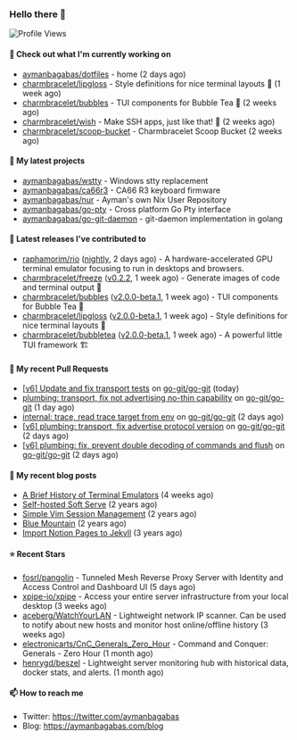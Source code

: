 ### Hello there 👋

![Profile Views](https://komarev.com/ghpvc/?username=aymanbagabas&label=PROFILE+VIEWS)

#### 👷 Check out what I'm currently working on

- [aymanbagabas/dotfiles](https://github.com/aymanbagabas/dotfiles) - home (2 days ago)
- [charmbracelet/lipgloss](https://github.com/charmbracelet/lipgloss) - Style definitions for nice terminal layouts 👄 (1 week ago)
- [charmbracelet/bubbles](https://github.com/charmbracelet/bubbles) - TUI components for Bubble Tea 🫧 (2 weeks ago)
- [charmbracelet/wish](https://github.com/charmbracelet/wish) - Make SSH apps, just like that! 💫 (2 weeks ago)
- [charmbracelet/scoop-bucket](https://github.com/charmbracelet/scoop-bucket) - Charmbracelet Scoop Bucket (2 weeks ago)

#### 🌱 My latest projects

- [aymanbagabas/wstty](https://github.com/aymanbagabas/wstty) - Windows stty replacement
- [aymanbagabas/ca66r3](https://github.com/aymanbagabas/ca66r3) - CA66 R3 keyboard firmware
- [aymanbagabas/nur](https://github.com/aymanbagabas/nur) - Ayman&#39;s own Nix User Repository
- [aymanbagabas/go-pty](https://github.com/aymanbagabas/go-pty) - Cross platform Go Pty interface
- [aymanbagabas/go-git-daemon](https://github.com/aymanbagabas/go-git-daemon) - git-daemon implementation in golang

#### 🔭 Latest releases I've contributed to

- [raphamorim/rio](https://github.com/raphamorim/rio) ([nightly](https://github.com/raphamorim/rio/releases/tag/nightly), 2 days ago) - A hardware-accelerated GPU terminal emulator focusing to run in desktops and browsers.
- [charmbracelet/freeze](https://github.com/charmbracelet/freeze) ([v0.2.2](https://github.com/charmbracelet/freeze/releases/tag/v0.2.2), 1 week ago) - Generate images of code and terminal output 📸
- [charmbracelet/bubbles](https://github.com/charmbracelet/bubbles) ([v2.0.0-beta.1](https://github.com/charmbracelet/bubbles/releases/tag/v2.0.0-beta.1), 1 week ago) - TUI components for Bubble Tea 🫧
- [charmbracelet/lipgloss](https://github.com/charmbracelet/lipgloss) ([v2.0.0-beta.1](https://github.com/charmbracelet/lipgloss/releases/tag/v2.0.0-beta.1), 1 week ago) - Style definitions for nice terminal layouts 👄
- [charmbracelet/bubbletea](https://github.com/charmbracelet/bubbletea) ([v2.0.0-beta.1](https://github.com/charmbracelet/bubbletea/releases/tag/v2.0.0-beta.1), 1 week ago) - A powerful little TUI framework 🏗

#### 🔨 My recent Pull Requests

- [[v6] Update and fix transport tests](https://github.com/go-git/go-git/pull/1496) on [go-git/go-git](https://github.com/go-git/go-git) (today)
- [plumbing: transport, fix not advertising no-thin capability](https://github.com/go-git/go-git/pull/1490) on [go-git/go-git](https://github.com/go-git/go-git) (1 day ago)
- [internal: trace, read trace target from env](https://github.com/go-git/go-git/pull/1489) on [go-git/go-git](https://github.com/go-git/go-git) (2 days ago)
- [[v6] plumbing: transport, fix advertise protocol version](https://github.com/go-git/go-git/pull/1488) on [go-git/go-git](https://github.com/go-git/go-git) (2 days ago)
- [[v6] plumbing: fix, prevent double decoding of commands and flush](https://github.com/go-git/go-git/pull/1487) on [go-git/go-git](https://github.com/go-git/go-git) (2 days ago)

#### 📜 My recent blog posts

- [A Brief History of Terminal Emulators](https://aymanbagabas.com/blog/2025/03/11/a-brief-history-of-terminal-emulators.html) (4 weeks ago)
- [Self-hosted Soft Serve](https://aymanbagabas.com/blog/2023/04/28/self-hosted-soft-serve.html) (2 years ago)
- [Simple Vim Session Management](https://aymanbagabas.com/blog/2023/04/13/simple-vim-session-management.html) (2 years ago)
- [Blue Mountain](https://aymanbagabas.com/blog/2022/06/02/blue-mountain.html) (2 years ago)
- [Import Notion Pages to Jekyll](https://aymanbagabas.com/blog/2022/03/29/import-notion-pages-to-jekyll.html) (3 years ago)

#### ⭐ Recent Stars

- [fosrl/pangolin](https://github.com/fosrl/pangolin) - Tunneled Mesh Reverse Proxy Server with Identity and Access Control and Dashboard UI (5 days ago)
- [xpipe-io/xpipe](https://github.com/xpipe-io/xpipe) - Access your entire server infrastructure from your local desktop (3 weeks ago)
- [aceberg/WatchYourLAN](https://github.com/aceberg/WatchYourLAN) - Lightweight network IP scanner. Can be used to notify about new hosts and monitor host online/offline history (3 weeks ago)
- [electronicarts/CnC_Generals_Zero_Hour](https://github.com/electronicarts/CnC_Generals_Zero_Hour) - Command and Conquer: Generals - Zero Hour (1 month ago)
- [henrygd/beszel](https://github.com/henrygd/beszel) - Lightweight server monitoring hub with historical data, docker stats, and alerts. (1 month ago)

#### 📫 How to reach me

- Twitter: https://twitter.com/aymanbagabas
- Blog: https://aymanbagabas.com/blog

